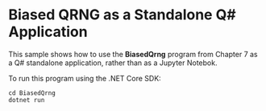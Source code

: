 # Biased QRNG as a Standalone Q# Application

This sample shows how to use the **BiasedQrng** program from Chapter 7 as a Q# standalone application, rather than as a Jupyter Notebok.

To run this program using the .NET Core SDK:

```dotnetcli
cd BiasedQrng
dotnet run
```
